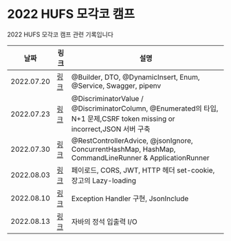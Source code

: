 # 2022 HUFS 모각코 캠프 
2022 HUFS 모각코 캠프 관련 기록입니다

|날짜|링크|설명|
|---------|---------------|-------------------|
|2022.07.20|[링크](https://heethehope.tistory.com/entry/TIL-20220720-Builder-DTO-DynamicInsert-Enum-Service-Swagger-pipenv)|@Builder, DTO, @DynamicInsert, Enum, @Service, Swagger, pipenv|
|2022.07.23|[링크](https://heethehope.tistory.com/entry/TIL-20220723-DiscriminatorValue-DiscriminatorColumn-Enumerated%EC%9D%98-%ED%83%80%EC%9E%85-N1-%EB%AC%B8%EC%A0%9CCSRF-token-missing-or-incorrectJSON-%EC%84%9C%EB%B2%84-%EA%B5%AC%EC%B6%95)|@DiscriminatorValue / @DiscriminatorColumn, @Enumerated의 타입, N+1 문제,CSRF token missing or incorrect,JSON 서버 구축|
|2022.07.30|[링크](https://heethehope.tistory.com/entry/TIL-20220730-RestControllerAdvice-jsonIgnore-ConcurrentHashMap-HashMap-CommandLineRunner-ApplicationRunner)|@RestControllerAdvice, @jsonIgnore, ConcurrentHashMap, HashMap, CommandLineRunner & ApplicationRunner|
|2022.08.03|[링크](https://heethehope.tistory.com/entry/TIL-20220803-%ED%8E%98%EC%9D%B4%EB%A1%9C%EB%93%9C-CORS-JWT-HTTP-%ED%97%A4%EB%8D%94-set-cookie-%EC%9E%A5%EA%B3%A0%EC%9D%98-Lazy-loading)|페이로드, CORS, JWT, HTTP 헤더 set-cookie, 장고의 Lazy-loading|
|2022.08.10|[링크](https://heethehope.tistory.com/entry/TIL-20220810-Exception-Handler-%EA%B5%AC%ED%98%84-JsonInclude)|Exception Handler 구현, JsonInclude|
|2022.08.13|[링크](https://heethehope.tistory.com/entry/%EC%9E%90%EB%B0%94%EC%9D%98-%EC%A0%95%EC%84%9D-%EC%9E%85%EC%B6%9C%EB%A0%A5-IO)|자바의 정석 입출력 I/O|

